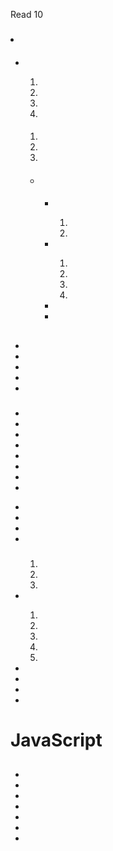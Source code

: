  Read 10


###

<li></li>

####

<ul>
<li></li>

<ol>
<li></li>
<li></li>
<li></li>
<li></li>
</ol>
 
####
 
<ol>
<li></li>
<li></li>
<li></li>
</ol>
 
####
<p></p>
 
<ul>
<li></li>
 
####

<ul>

<li></li>
<p></p>

<ol>
<li></li>
<li></li>
</ol>

<li></li>

<ol>
<li></li>
<li></li>
<li></li>
<li></li>
</ol>

<li></li>
<li></li>

</ul>
</ul>
</ul>
 
##
<p></p>
 
### 
<p></p>
<ul>
<li></li>
<li></li>
<li></li>
<li></li>
<li></li>
</ul>
 
###
<p></p>
<ul>
<li></li>
<li></li>
<li></li>
<li></li>
<li></li>
<li></li>
<li></li>
<li></li>
</ul>
 
<ul>
<p></p>
<li></li>
<li></li>
<li></li>
<li></li>
</ul>
 
###
<p></p>
<ul>
<p>
<ol>
<li></li>
<li></li>
<li></li>
</ol>
 
<li></li>
<ol>
<li></li>
<li></li>
<li></li>
<li></li>
<li></li>
</ol>

<li></li>
<li></li>
<li></li>
<li></li>
</ul>

# JavaScript

##

###

<p> </p>
<ul>
<p></p>
<li></li>
<li></li>
<li></li>
<li></li>
<li></li>
<li></li>
<li></li>

</ul>

